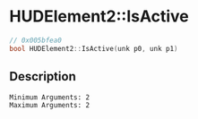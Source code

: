 # HUDElement2::IsActive
```c
// 0x005bfea0
bool HUDElement2::IsActive(unk p0, unk p1)
```
## Description
```
Minimum Arguments: 2
Maximum Arguments: 2
```
